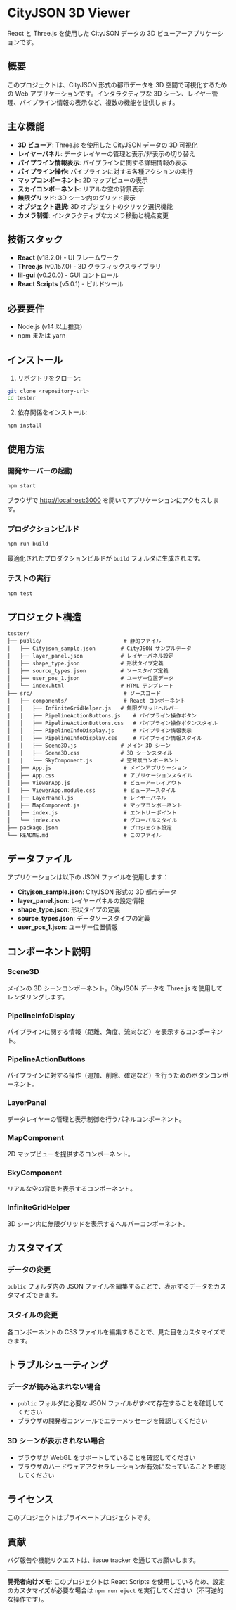 # CityJSON 3D Viewer

React と Three.js を使用した CityJSON データの 3D ビューアーアプリケーションです。

## 概要

このプロジェクトは、CityJSON 形式の都市データを 3D 空間で可視化するための Web アプリケーションです。インタラクティブな 3D シーン、レイヤー管理、パイプライン情報の表示など、複数の機能を提供します。

## 主な機能

- **3D ビューア**: Three.js を使用した CityJSON データの 3D 可視化
- **レイヤーパネル**: データレイヤーの管理と表示/非表示の切り替え
- **パイプライン情報表示**: パイプラインに関する詳細情報の表示
- **パイプライン操作**: パイプラインに対する各種アクションの実行
- **マップコンポーネント**: 2D マップビューの表示
- **スカイコンポーネント**: リアルな空の背景表示
- **無限グリッド**: 3D シーン内のグリッド表示
- **オブジェクト選択**: 3D オブジェクトのクリック選択機能
- **カメラ制御**: インタラクティブなカメラ移動と視点変更

## 技術スタック

- **React** (v18.2.0) - UI フレームワーク
- **Three.js** (v0.157.0) - 3D グラフィックスライブラリ
- **lil-gui** (v0.20.0) - GUI コントロール
- **React Scripts** (v5.0.1) - ビルドツール

## 必要要件

- Node.js (v14 以上推奨)
- npm または yarn

## インストール

1. リポジトリをクローン:
```bash
git clone <repository-url>
cd tester
```

2. 依存関係をインストール:
```bash
npm install
```

## 使用方法

### 開発サーバーの起動

```bash
npm start
```

ブラウザで [http://localhost:3000](http://localhost:3000) を開いてアプリケーションにアクセスします。

### プロダクションビルド

```bash
npm run build
```

最適化されたプロダクションビルドが `build` フォルダに生成されます。

### テストの実行

```bash
npm test
```

## プロジェクト構造

```
tester/
├── public/                          # 静的ファイル
│   ├── Cityjson_sample.json        # CityJSON サンプルデータ
│   ├── layer_panel.json            # レイヤーパネル設定
│   ├── shape_type.json             # 形状タイプ定義
│   ├── source_types.json           # ソースタイプ定義
│   ├── user_pos_1.json             # ユーザー位置データ
│   └── index.html                  # HTML テンプレート
├── src/                             # ソースコード
│   ├── components/                  # React コンポーネント
│   │   ├── InfiniteGridHelper.js   # 無限グリッドヘルパー
│   │   ├── PipelineActionButtons.js    # パイプライン操作ボタン
│   │   ├── PipelineActionButtons.css   # パイプライン操作ボタンスタイル
│   │   ├── PipelineInfoDisplay.js      # パイプライン情報表示
│   │   ├── PipelineInfoDisplay.css     # パイプライン情報スタイル
│   │   ├── Scene3D.js              # メイン 3D シーン
│   │   ├── Scene3D.css             # 3D シーンスタイル
│   │   └── SkyComponent.js         # 空背景コンポーネント
│   ├── App.js                       # メインアプリケーション
│   ├── App.css                      # アプリケーションスタイル
│   ├── ViewerApp.js                 # ビューアーレイアウト
│   ├── ViewerApp.module.css         # ビューアースタイル
│   ├── LayerPanel.js                # レイヤーパネル
│   ├── MapComponent.js              # マップコンポーネント
│   ├── index.js                     # エントリーポイント
│   └── index.css                    # グローバルスタイル
├── package.json                     # プロジェクト設定
└── README.md                        # このファイル
```

## データファイル

アプリケーションは以下の JSON ファイルを使用します：

- **Cityjson_sample.json**: CityJSON 形式の 3D 都市データ
- **layer_panel.json**: レイヤーパネルの設定情報
- **shape_type.json**: 形状タイプの定義
- **source_types.json**: データソースタイプの定義
- **user_pos_1.json**: ユーザー位置情報

## コンポーネント説明

### Scene3D
メインの 3D シーンコンポーネント。CityJSON データを Three.js を使用してレンダリングします。

### PipelineInfoDisplay
パイプラインに関する情報（距離、角度、流向など）を表示するコンポーネント。

### PipelineActionButtons
パイプラインに対する操作（追加、削除、確定など）を行うためのボタンコンポーネント。

### LayerPanel
データレイヤーの管理と表示制御を行うパネルコンポーネント。

### MapComponent
2D マップビューを提供するコンポーネント。

### SkyComponent
リアルな空の背景を表示するコンポーネント。

### InfiniteGridHelper
3D シーン内に無限グリッドを表示するヘルパーコンポーネント。

## カスタマイズ

### データの変更
`public` フォルダ内の JSON ファイルを編集することで、表示するデータをカスタマイズできます。

### スタイルの変更
各コンポーネントの CSS ファイルを編集することで、見た目をカスタマイズできます。

## トラブルシューティング

### データが読み込まれない場合
- `public` フォルダに必要な JSON ファイルがすべて存在することを確認してください
- ブラウザの開発者コンソールでエラーメッセージを確認してください

### 3D シーンが表示されない場合
- ブラウザが WebGL をサポートしていることを確認してください
- ブラウザのハードウェアアクセラレーションが有効になっていることを確認してください

## ライセンス

このプロジェクトはプライベートプロジェクトです。

## 貢献

バグ報告や機能リクエストは、issue tracker を通じてお願いします。

---

**開発者向けメモ**: このプロジェクトは React Scripts を使用しているため、設定のカスタマイズが必要な場合は `npm run eject` を実行してください（不可逆的な操作です）。

